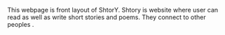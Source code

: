 This webpage is front layout of ShtorY.
Shtory is website where user can read as well as write short stories and poems.
They connect to other peoples .
